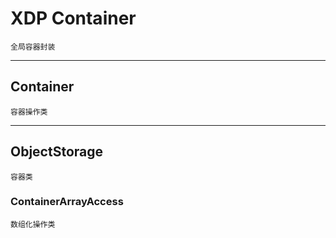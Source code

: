 # XDP Container
```$xslt
全局容器封装
```
---
## Container 
```$xslt
容器操作类
```
---

## ObjectStorage
```$xslt
容器类
```
### ContainerArrayAccess
```$xslt
数组化操作类
```

